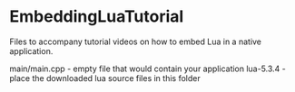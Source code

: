 # EmbeddingLuaTutorial

Files to accompany tutorial videos on how to embed Lua in a native application.

main/main.cpp   - empty file that would contain your application
lua-5.3.4       - place the downloaded lua source files in this folder


